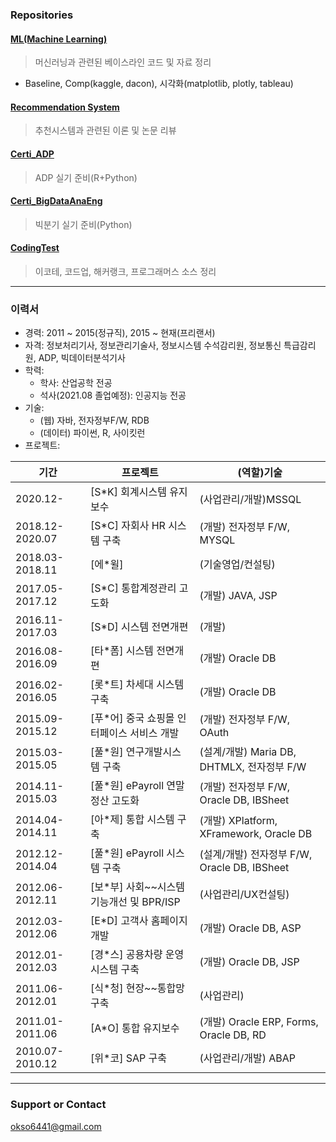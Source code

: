 ### Repositories
#### [ML(Machine Learning)](https://github.com/okso6441-ksh/ML) 
> 머신러닝과 관련된 베이스라인 코드 및 자료 정리  
* Baseline, Comp(kaggle, dacon), 시각화(matplotlib, plotly, tableau)

#### [Recommendation System](https://github.com/okso6441-ksh/RecommendationSystem) 
> 추천시스템과 관련된 이론 및 논문 리뷰  

#### [Certi_ADP](https://github.com/okso6441-ksh/Certi_ADP) 
> ADP 실기 준비(R+Python)  

#### [Certi_BigDataAnaEng](https://github.com/okso6441-ksh/Certi_BigDataAnaEng) 
> 빅분기 실기 준비(Python)  

#### [CodingTest](https://github.com/okso6441-ksh/CodingTest) 
> 이코테, 코드업, 해커랭크, 프로그래머스 소스 정리  

---
### 이력서  
* 경력: 2011 ~ 2015(정규직), 2015 ~ 현재(프리랜서)  
* 자격: 정보처리기사, 정보관리기술사, 정보시스템 수석감리원, 정보통신 특급감리원, ADP, 빅데이터분석기사      
* 학력: 
  * 학사: 산업공학 전공 
  * 석사(2021.08 졸업예정): 인공지능 전공    
* 기술: 
  * (웹) 자바, 전자정부F/W, RDB   
  * (데이터) 파이썬, R, 사이킷런  
* 프로젝트: 

|기간|프로젝트|(역할)기술|
|---|---|---|
|2020.12-|[S*K] 회계시스템 유지보수|(사업관리/개발)MSSQL|
|2018.12-2020.07|[S*C] 자회사 HR 시스템 구축|(개발) 전자정부 F/W, MYSQL|
|2018.03-2018.11|[에*윌]|(기술영업/컨설팅)|
|2017.05-2017.12|[S*C] 통합계정관리 고도화|(개발) JAVA, JSP|
|2016.11-2017.03|[S*D] 시스템 전면개편|(개발)|
|2016.08-2016.09|[타*폼] 시스템 전면개편|(개발) Oracle DB|
|2016.02-2016.05|[롯*트] 차세대 시스템 구축|(개발) Oracle DB|
|2015.09-2015.12|[푸*어] 중국 쇼핑몰 인터페이스 서비스 개발|(개발) 전자정부 F/W, OAuth|
|2015.03-2015.05|[풀*원] 연구개발시스템 구축|(설계/개발) Maria DB, DHTMLX, 전자정부 F/W|
|2014.11-2015.03|[풀*원] ePayroll 연말정산 고도화|(개발) 전자정부 F/W, Oracle DB, IBSheet|
|2014.04-2014.11|[아*제] 통합 시스템 구축|(개발) XPlatform, XFramework, Oracle DB|
|2012.12-2014.04|[풀*원] ePayroll 시스템 구축|(설계/개발) 전자정부 F/W, Oracle DB, IBSheet|
|2012.06-2012.11|[보*부] 사회~~시스템 기능개선 및 BPR/ISP|(사업관리/UX컨설팅)|
|2012.03-2012.06|[E*D] 고객사 홈페이지 개발|(개발) Oracle DB, ASP|
|2012.01-2012.03|[경*스] 공용차량 운영시스템 구축|(개발) Oracle DB, JSP|
|2011.06-2012.01|[식*청] 현장~~통합망구축|(사업관리)|
|2011.01-2011.06|[A*O] 통합 유지보수|(개발) Oracle ERP, Forms, Oracle DB, RD|
|2010.07-2010.12|[위*코] SAP 구축 |(사업관리/개발) ABAP|

---
### Support or Contact
okso6441@gmail.com  